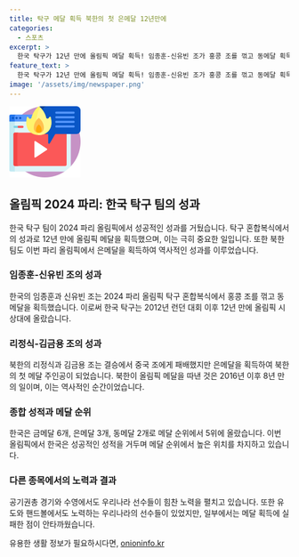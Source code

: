 ```yaml
---
title: 탁구 메달 획득 북한의 첫 은메달 12년만에
categories:
  - 스포츠
excerpt: >
  한국 탁구가 12년 만에 올림픽 메달 획득! 임종훈-신유빈 조가 홍콩 조를 꺾고 동메달 획득, 이는 2012년 이후 한국 탁구 팀의 올림픽 메달 첫 등극. 그 밖에 중국, 북한도 메달 획득. 수영에서는 계영 종목에서 우리나라 선수들의 결승진출이 확정. 유도와 핸드볼 대표팀은 메달 획득을 위한 노력 중.
feature_text: >
  한국 탁구가 12년 만에 올림픽 메달 획득! 임종훈-신유빈 조가 홍콩 조를 꺾고 동메달 획득, 이는 2012년 이후 한국 탁구 팀의 올림픽 메달 첫 등극. 그 밖에 중국, 북한도 메달 획득. 수영에서는 계영 종목에서 우리나라 선수들의 결승진출이 확정. 유도와 핸드볼 대표팀은 메달 획득을 위한 노력 중.
image: '/assets/img/newspaper.png'
---
```


<p><img src="/assets/img/news.png" alt="rentncar 속보" /></p>

<h2 data-ke-size="size26">올림픽 2024 파리: 한국 탁구 팀의 성과</h2>

<p data-ke-size="size16">한국 탁구 팀이 2024 파리 올림픽에서 성공적인 성과를 거뒀습니다. 탁구 혼합복식에서의 성과로 12년 만에 올림픽 메달을 획득했으며, 이는 극히 중요한 일입니다. 또한 북한 팀도 이번 파리 올림픽에서 은메달을 획득하여 역사적인 성과를 이루었습니다.</p>

<h3 data-ke-size="size24">임종훈-신유빈 조의 성과</h3>

<p data-ke-size="size16">한국의 임종훈과 신유빈 조는 2024 파리 올림픽 탁구 혼합복식에서 홍콩 조를 꺾고 동메달을 획득했습니다. 이로써 한국 탁구는 2012년 런던 대회 이후 12년 만에 올림픽 시상대에 올랐습니다.</p>

<h3 data-ke-size="size24">리정식-김금용 조의 성과</h3>

<p data-ke-size="size16">북한의 리정식과 김금용 조는 결승에서 중국 조에게 패배했지만 은메달을 획득하여 북한의 첫 메달 주인공이 되었습니다. 북한이 올림픽 메달을 따낸 것은 2016년 이후 8년 만의 일이며, 이는 역사적인 순간이었습니다.</p>

<h3 data-ke-size="size24">종합 성적과 메달 순위</h3>

<p data-ke-size="size16">한국은 금메달 6개, 은메달 3개, 동메달 2개로 메달 순위에서 5위에 올랐습니다. 이번 올림픽에서 한국은 성공적인 성적을 거두며 메달 순위에서 높은 위치를 차지하고 있습니다.</p>

<h3 data-ke-size="size24">다른 종목에서의 노력과 결과</h3>

<p data-ke-size="size16">공기권총 경기와 수영에서도 우리나라 선수들이 힘찬 노력을 펼치고 있습니다. 또한 유도와 핸드볼에서도 노력하는 우리나라의 선수들이 있었지만, 일부에서는 메달 획득에 실패한 점이 안타까웠습니다.</p>
유용한 생활 정보가 필요하시다면, <a href="https://onioninfo.kr" rel="dofollow">onioninfo.kr</a>


